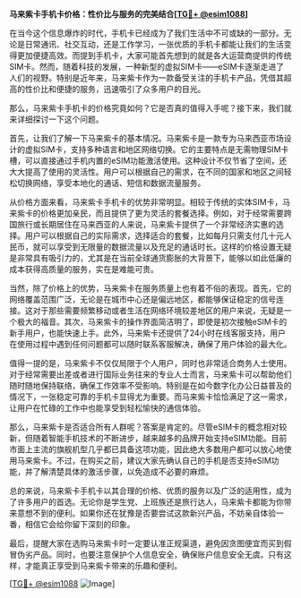 **马来紫卡手机卡价格：性价比与服务的完美结合[[TG💪+ @esim1088](https://t.me/s/esim1088)]**

在当今这个信息爆炸的时代，手机卡已经成为了我们生活中不可或缺的一部分。无论是日常通讯、社交互动，还是工作学习，一张优质的手机卡都能让我们的生活变得更加便捷高效。而提到手机卡，大家可能首先想到的就是各大运营商提供的传统SIM卡。然而，随着科技的发展，一种新型的虚拟SIM卡——eSIM卡逐渐走进了人们的视野。特别是近年来，马来紫卡作为一款备受关注的手机卡产品，凭借其超高的性价比和便捷的服务，迅速吸引了众多用户的目光。

那么，马来紫卡手机卡的价格究竟如何？它是否真的值得入手呢？接下来，我们就来详细探讨一下这个问题。

首先，让我们了解一下马来紫卡的基本情况。马来紫卡是一款专为马来西亚市场设计的虚拟SIM卡，支持多种语言和地区网络切换。它的主要特点是无需物理SIM卡槽，可以直接通过手机内置的eSIM功能激活使用。这种设计不仅节省了空间，还大大提高了使用的灵活性。用户可以根据自己的需求，在不同的国家和地区之间轻松切换网络，享受本地化的通话、短信和数据流量服务。

从价格方面来看，马来紫卡手机卡的优势非常明显。相较于传统的实体SIM卡，马来紫卡的价格更加亲民，而且提供了更为灵活的套餐选择。例如，对于经常需要跨国旅行或长期居住在马来西亚的人来说，马来紫卡提供了一个非常经济实惠的选择。用户可以根据自己的实际需求，选择适合的套餐，比如每月只需支付几十元人民币，就可以享受到无限量的数据流量以及充足的通话时长。这样的价格设置无疑是非常具有吸引力的，尤其是在当前全球通货膨胀的大背景下，能够以如此低廉的成本获得高质量的服务，实在是难能可贵。

当然，除了价格上的优势，马来紫卡在服务质量上也有着不俗的表现。首先，它的网络覆盖范围广泛，无论是在城市中心还是偏远地区，都能够保证稳定的信号连接。这对于那些需要频繁移动或者生活在网络环境较差地区的用户来说，无疑是一个极大的福音。其次，马来紫卡的操作界面简洁明了，即使是初次接触eSIM卡的新手用户，也能快速上手。此外，马来紫卡还提供了24小时在线客服支持，用户在使用过程中遇到任何问题都可以随时联系客服解决，确保了用户体验的最大化。

值得一提的是，马来紫卡不仅仅局限于个人用户，同时也非常适合商务人士使用。对于经常需要出差或者进行国际业务往来的专业人士而言，马来紫卡可以帮助他们随时随地保持联络，确保工作效率不受影响。特别是在如今数字化办公日益普及的情况下，一张稳定可靠的手机卡显得尤为重要。而马来紫卡恰恰满足了这一需求，让用户在忙碌的工作中也能享受到轻松愉快的通信体验。

那么，马来紫卡是否适合所有人群呢？答案是肯定的。尽管eSIM卡的概念相对较新，但随着智能手机技术的不断进步，越来越多的品牌开始支持eSIM功能。目前市面上主流的旗舰机型几乎都已具备这项功能，因此绝大多数用户都可以放心地使用马来紫卡。不过，在购买之前，建议大家先确认自己的手机是否支持eSIM功能，并了解清楚具体的激活步骤，以免造成不必要的麻烦。

总的来说，马来紫卡手机卡以其合理的价格、优质的服务以及广泛的适用性，成为了许多用户的首选。无论你是学生党、上班族还是旅行达人，马来紫卡都能为你带来意想不到的便利。如果你还在犹豫是否要尝试这款新兴产品，不妨亲自体验一番，相信它会给你留下深刻的印象。

最后，提醒大家在选购马来紫卡时一定要认准正规渠道，避免因贪图便宜而买到假冒伪劣产品。同时，也要注意保护个人信息安全，确保账户信息安全无虞。只有这样，才能真正享受到马来紫卡带来的乐趣和便利。

[[TG💪+ @esim1088](https://t.me/s/esim1088) ![Image](https://i.postimg.cc/4NQfJmqS/Snipaste-2025-05-13-00-14-12.png)]